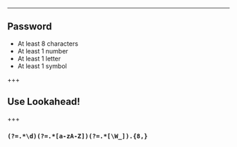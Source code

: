 ---


## Password

 * At least 8 characters
 * At least 1 number
 * At least 1 letter
 * At least 1 symbol

+++

## Use Lookahead!

+++

### `(?=.*\d)(?=.*[a-zA-Z])(?=.*[\W_]).{8,}`

